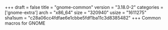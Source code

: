 +++
draft = false
title = "gnome-common"
version = "3.18.0-2"
categories = ['gnome-extra']
arch = "x86_64"
size = "320940"
usize = "1611275"
sha1sum = "c28a06cc4fdfae6e1cbbe5fdf1ba11c3d8385482"
+++
Common macros for GNOME